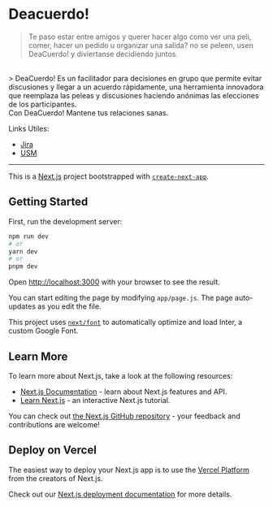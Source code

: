 # Deacuerdo!

> Te paso estar entre amigos y querer hacer algo como ver una peli, comer, hacer un pedido u organizar una salida?
no se peleen, usen DeaCuerdo! y diviertanse decidiendo juntos.
<br>
> DeaCuerdo! Es un facilitador para decisiones en grupo que permite evitar discusiones y llegar a un acuerdo rápidamente, una herramienta innovadora que reemplaza las peleas y discusiones haciendo anónimas las elecciones de los participantes.
<br>
Con DeaCuerdo! Mantene tus relaciones sanas.

Links Utiles:
* [Jira](https://deacuerdo.atlassian.net/jira/software/projects/DAC/boards/1)
* [USM](https://www.figma.com/file/gPCebmNKMn6h5dEyseJAkR/Untitled?type=whiteboard&node-id=1%3A28245&t=g5MnjWn7cwU4WogK-1)


___

This is a [Next.js](https://nextjs.org/) project bootstrapped with [`create-next-app`](https://github.com/vercel/next.js/tree/canary/packages/create-next-app).

## Getting Started

First, run the development server:

```bash
npm run dev
# or
yarn dev
# or
pnpm dev
```

Open [http://localhost:3000](http://localhost:3000) with your browser to see the result.

You can start editing the page by modifying `app/page.js`. The page auto-updates as you edit the file.

This project uses [`next/font`](https://nextjs.org/docs/basic-features/font-optimization) to automatically optimize and load Inter, a custom Google Font.

## Learn More

To learn more about Next.js, take a look at the following resources:

- [Next.js Documentation](https://nextjs.org/docs) - learn about Next.js features and API.
- [Learn Next.js](https://nextjs.org/learn) - an interactive Next.js tutorial.

You can check out [the Next.js GitHub repository](https://github.com/vercel/next.js/) - your feedback and contributions are welcome!

## Deploy on Vercel

The easiest way to deploy your Next.js app is to use the [Vercel Platform](https://vercel.com/new?utm_medium=default-template&filter=next.js&utm_source=create-next-app&utm_campaign=create-next-app-readme) from the creators of Next.js.

Check out our [Next.js deployment documentation](https://nextjs.org/docs/deployment) for more details.
